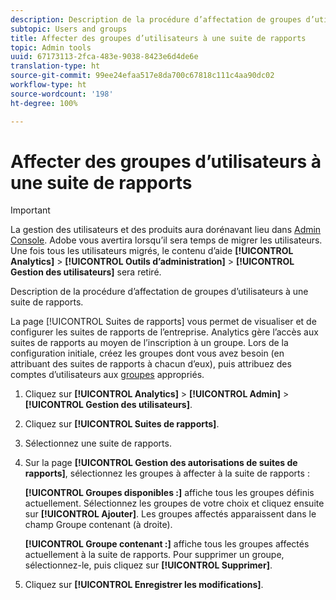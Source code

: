 ```yaml
---
description: Description de la procédure d’affectation de groupes d’utilisateurs à une suite de rapports.
subtopic: Users and groups
title: Affecter des groupes d’utilisateurs à une suite de rapports
topic: Admin tools
uuid: 67173113-2fca-483e-9038-8423e6d4de6e
translation-type: ht
source-git-commit: 99ee24efaa517e8da700c67818c111c4aa90dc02
workflow-type: ht
source-wordcount: '198'
ht-degree: 100%

---
```



# Affecter des groupes d’utilisateurs à une suite de rapports

>[!IMPORTANT]
>
>La gestion des utilisateurs et des produits aura dorénavant lieu dans [Admin Console](https://helpx.adobe.com/fr/enterprise/using/admin-console.html). Adobe vous avertira lorsqu’il sera temps de migrer les utilisateurs. Une fois tous les utilisateurs migrés, le contenu d’aide **[!UICONTROL Analytics]** > **[!UICONTROL Outils d’administration]** > **[!UICONTROL Gestion des utilisateurs]** sera retiré.

Description de la procédure d’affectation de groupes d’utilisateurs à une suite de rapports.

La page [!UICONTROL Suites de rapports] vous permet de visualiser et de configurer les suites de rapports de l’entreprise. Analytics gère l’accès aux suites de rapports au moyen de l’inscription à un groupe. Lors de la configuration initiale, créez les groupes dont vous avez besoin (en attribuant des suites de rapports à chacun d’eux), puis attribuez des comptes d’utilisateurs aux [groupes](/help/admin/user-management2/c-user-groups/groups.md) appropriés.

1. Cliquez sur **[!UICONTROL Analytics]** > **[!UICONTROL Admin]** > **[!UICONTROL Gestion des utilisateurs]**.
1. Cliquez sur **[!UICONTROL Suites de rapports]**.
1. Sélectionnez une suite de rapports.
1. Sur la page **[!UICONTROL Gestion des autorisations de suites de rapports]**, sélectionnez les groupes à affecter à la suite de rapports :

   **[!UICONTROL Groupes disponibles :]** affiche tous les groupes définis actuellement. Sélectionnez les groupes de votre choix et cliquez ensuite sur **[!UICONTROL Ajouter]**. Les groupes affectés apparaissent dans le champ Groupe contenant (à droite).

   **[!UICONTROL Groupe contenant :]** affiche tous les groupes affectés actuellement à la suite de rapports. Pour supprimer un groupe, sélectionnez-le, puis cliquez sur **[!UICONTROL Supprimer]**.
1. Cliquez sur **[!UICONTROL Enregistrer les modifications]**.
